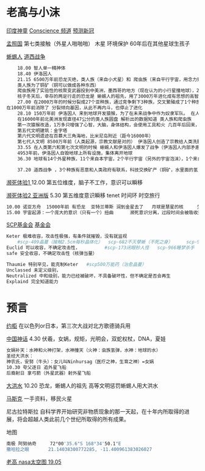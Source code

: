 

# 老高与小沫

[印度神童](https://www.youtube.com/watch?v=pQbYI0vEnWo)	[Conscience 频道](https://www.youtube.com/c/ConscienceAbhigyaAnand)	[预测新冠](https://www.youtube.com/watch?v=nZyNhpqMIHY)	

[孟照国](https://www.youtube.com/watch?v=QMsbQ97Ah_M)	第七类接触（外星人啪啪啪）	木星	环境保护	60年后在其他星球生孩子

[蜥蜴人](https://www.bilibili.com/video/BV1DW4y1h7cK?spm_id_from=333.851.header_right.history_list.click&vd_source=ca1d80d51233e3cf364a2104dcf1b743)	[道西战争](https://www.youtube.com/watch?v=nhnrfTb8xzA)	

```sh
	18.00 智人单一精神体	
	18.40 伊洛因人	
	21.15 6500万年前恐龙灭绝，类人族（来自小犬星）和 爬虫族（来自平行宇宙，用念力穿越来）宇宙就像气泡，伊洛因人造人时候设了智力限制，使其无法理解宇宙模型  
	类人族为了铜矿（铜可以做成各种东西） 
	爬虫族用了实验性的核聚变武器投到中美洲，墨西哥的地方（现在认为的小行星撞地球），200年核子冬天，生物灭绝（包括类人族）
	核子冬天后，幸存的两足行走的恐龙是 蜥蜴人的祖先，用了3000万年进化成有思想的高智慧生物
	27.00 在2000万年的时候分裂成27个亚种族，通过竞争剩下3种族，交叉繁殖成了1个种族，
在1000万年前消除了 分裂倾向基因，从此不再内斗，也停止了进化 
	28.10 150万年前 伊洛因人 来到地球开发猿猴，为了在未来战争中作为奴隶军队。 在人类第六和第七次文明的时候 蜥蜴人和伊洛因人爆发了战争
	在16000年前北美洲发现直径47公分的类人族圆盘 解析出的数据知道 类人族和爬虫族
	第一次猿猴改造，1万多只增强了心智，大脑，身体结构，会使用工具和火 几百年后回来，观察期几千年
	第五代文明建筑：金字塔
	第六代文明遗迹在百慕大三角海地，比米尼岛附近（距今16000年）
	第七代人文明 8500万年前（人类起源，宗教文献是对的） 伊洛因人创造了宗教给人类洗脑
	33.55 在人类第六和第七次文明的时候 蜥蜴人和伊洛因人爆发了战争（伊洛因人内部矛盾，不满持续造人造成的资源浪费），5000年前，伊洛因人用声波摧毁了蜥蜴人地下城市，蜥蜴人摧毁了伊洛因人地表和空中设施
	4953年前，伊洛因人自毁地球上所有设施，集体离开地球
	36.30 地球有14个外星种族，11个来自本宇宙，2个平行宇宙（另外的宇宙泡沫），1个来自另外一个平面（大boss族）

	37.20 道西战争 ，3个种族有恶意和人类政府有联系，科技交换矿产（铜矿，水里面的氢，大气中的元素，DNA）
```



[濒死体验1 ](https://www.youtube.com/watch?v=L8SZQPyB1c8&list=RDCMUCMUnInmOkrWN4gof9KlhNmQ&index=6)	12.00 第五位维度，脑子不工作，意识可以瞬移

[濒死体验2 亚洲版](https://www.youtube.com/watch?v=3QS5hyXpNyw)	5.30 第五维度意识瞬移	tenet	时间环	时空旅行

```sh
10.00 诺亚方舟	15000年前 有恐龙  亚特兰蒂斯 润到金星去了	月球是慧星的核		生物钟25个小时
15.00 宇宙起源：一个庞大的意识（只有一个）扭曲		濒死意识分离，过段时间会被吸收到一个整体的意识
```









[SCP基金会](https://www.youtube.com/watch?v=odc0ajxCq2c&list=RDCMUCMUnInmOkrWN4gof9KlhNmQ&index=3)	[基金会](http://scp-zh-tr.wikidot.com/)	

```sh
Keter 极难收容，攻击性极强，有条件就摧毁，没有就监视		
	#scp-409晶蔓（接触2.5cm每秒晶体化）  scp-682不灭孽蜥（不死之身）		scp-939千喉之兽（接触后可变声）
Euclid 可以收容，不确定攻击性，			#scp-173闭眼秒人怪	scp-966睡梦杀手
safe 安全收容，不确定攻击性（核弹当量）

Thaumie 特别罕见，能克制Keter	#scp500万能药（治愈晶蔓）
Unclassed 未定义级别，
Neutralized 中和级别，能力已经被破坏，不具备破坏性，但不确定是否会再生
Explaind 完全知道能力

```







# 预言

[约柜](https://www.bilibili.com/video/BV1tM4y1A7Dw?p=10&spm_id_from=333.851.header_right.history_list.click&vd_source=ca1d80d51233e3cf364a2104dcf1b743)	在以色列or日本，第三次大战对北方歌德骑兵用

[中国神话](https://www.bilibili.com/video/BV1tM4y1A7Dw?p=13&vd_source=ca1d80d51233e3cf364a2104dcf1b743)	4.30 伏羲，女娲，规矩，光明会，双蛇权杖，DNA，夏娃

```sh
女娲补天：水神和火神打架，水神撞天（火神：虫族氢弹，水神：地球的水）
圣经大洪水：
神农氏，安努（牛头）：女儿叫Ninhursag（医疗之神，生育之神）=女娲
10.30 夸父逐日 追外星飞船
后裔射日 拿弓箭（外星武器）射外星飞船
```

[大洪水](https://www.bilibili.com/video/BV1tM4y1A7Dw?p=17&vd_source=ca1d80d51233e3cf364a2104dcf1b743)	10.20 恐龙，蜥蜴人的祖先	高等文明惩罚蜥蜴人用大洪水 

[马斯克](https://www.bilibili.com/video/BV1tM4y1A7Dw?p=28&vd_source=ca1d80d51233e3cf364a2104dcf1b743)	一手资料，移民火星







尼古拉特斯拉
自科学界开始研究非物质现象的那一天起，在十年内所取得的进展，将会超越人类此前几个世纪所取得的所有成果。













地图
```sh
南极 阿努纳奇 	72°00'35.6"S 168°34'50.1"E
撒哈拉之眼		21.14038300772285, -11.400961383026027
```













[老高 nasa太空图 19.05	](https://www.youtube.com/watch?v=toK9rcrRzlk)

# 
